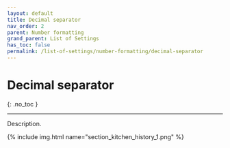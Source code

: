 ```yaml
---
layout: default
title: Decimal separator
nav_order: 2
parent: Number formatting
grand_parent: List of Settings
has_toc: false
permalink: /list-of-settings/number-formatting/decimal-separator
---
```


# Decimal separator
{: .no_toc }

---

Description.

{% include img.html name="section_kitchen_history_1.png" %}